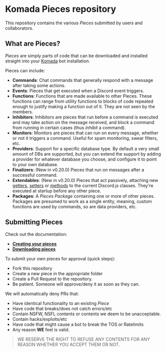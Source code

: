 # Komada Pieces repository

This repository contains the various *Pieces* submitted by users and collaborators.

## What are Pieces?

*Pieces* are simply parts of code that can be downloaded and installed straight
into your [Komada](https://github.com/dirigeants/komada) bot installation.

Pieces can include:

- **Commands**: Chat commands that generally respond with a message after
taking some actions.
- **Events**: Pieces that get executed when a Discord event triggers.
- **Functions**: Functions that are made available to other Pieces. These
functions can range from utility functions to blocks of code repeated enough
to justify making a function out of it. They are not seen by the members.
- **Inhibitors**: Inhibitors are pieces that run before a command is
executed and may take action on the message received, and block a command from
running in certain cases (thus *inhibit* a command).
- **Monitors**: Monitors are pieces that can run on every message, whether or
not it triggers a command. Useful for spam monitoring, swear filters, etc.
- **Providers**: Support for a specific database type. By default a very
small amount of DBs are supported, but you can extend the support by adding a
provider for whatever database you choose, and configure it to point to your
own database.
- **Finalizers**: (New in v0.20.0) Pieces that run on messages after a successful
command.
- **Extendables**: (New in v0.20.0) Pieces that act passively, attaching
new [getters](https://developer.mozilla.org/en-US/docs/Web/JavaScript/Reference/Functions/get),
[setters](https://developer.mozilla.org/en-US/docs/Web/JavaScript/Reference/Functions/set)
or [methods](https://developer.mozilla.org/en-US/docs/Web/JavaScript/Reference/Functions/Method_definitions)
to the current Discord.js classes. They're executed at startup before any
other piece.
- **Packages**: A *Pieces Package* containing one or more of other pieces.
Packages are presumed to work as a single entity, meaning, custom functions
are used by commands, so are data providers, etc.

## Submitting Pieces

Check out the documentation:

- **[Creating your pieces](https://komada.js.org/creating-your-pieces.html)**
- **[Downloading pieces](https://komada.js.org/download-pieces.html)**

To submit your own pieces for approval (quick steps):

- Fork this repository
- Create a new piece in the appropriate folder
- Create a Pull Request to the repository.
- Be patient. Someone will approve/deny it as soon as they can.

We will automatically deny PRs that:

- Have identical functionality to an existing *Piece*
- Have code that breaks/does not catch errors/etc
- Contain NSFW, NSFL contents or contents we deem to be unacceptable.
- Contain hacks/exploits/etc
- Have code that might cause a bot to break the TOS or Ratelimits
- Any reason **WE** feel is valid.

> WE RESERVE THE RIGHT TO REFUSE ANY CONTENTS FOR ANY REASON WHETHER YOU
ACCEPT THEM OR NOT.
